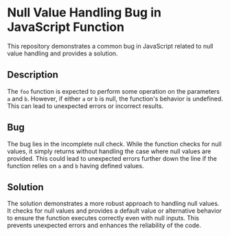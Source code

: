 # Null Value Handling Bug in JavaScript Function

This repository demonstrates a common bug in JavaScript related to null value handling and provides a solution.

## Description

The `foo` function is expected to perform some operation on the parameters `a` and `b`.  However, if either `a` or `b` is null, the function's behavior is undefined. This can lead to unexpected errors or incorrect results.

## Bug

The bug lies in the incomplete null check. While the function checks for null values, it simply returns without handling the case where null values are provided.  This could lead to unexpected errors further down the line if the function relies on `a` and `b` having defined values.

## Solution

The solution demonstrates a more robust approach to handling null values. It checks for null values and provides a default value or alternative behavior to ensure the function executes correctly even with null inputs.  This prevents unexpected errors and enhances the reliability of the code.
